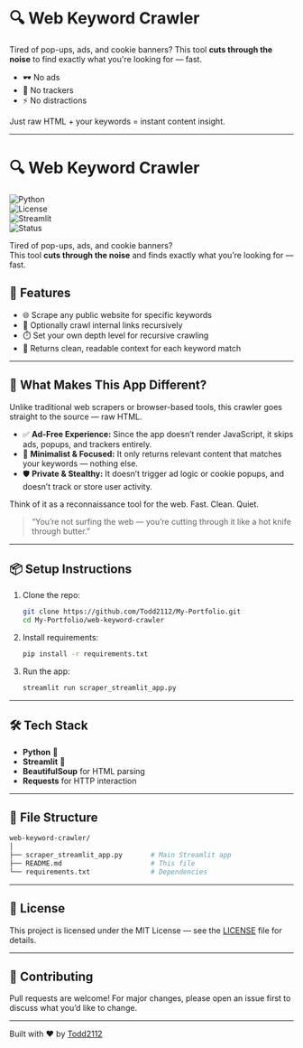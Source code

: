 # 🔍 Web Keyword Crawler

Tired of pop-ups, ads, and cookie banners? This tool **cuts through the noise** to find exactly what you're looking for — fast.

- 🕶️ No ads  
- 🚫 No trackers  
- ⚡ No distractions  

Just raw HTML + your keywords = instant content insight.

---
# 🔍 Web Keyword Crawler  
![Python](https://img.shields.io/badge/Python-3.8%2B-blue?logo=python&logoColor=white)  
![License](https://img.shields.io/badge/License-MIT-green.svg)  
![Streamlit](https://img.shields.io/badge/Streamlit-%F0%9F%8E%88-red)  
![Status](https://img.shields.io/badge/Status-Active-brightgreen)

Tired of pop-ups, ads, and cookie banners?  
This tool **cuts through the noise** and finds exactly what you’re looking for — fast.


## 🚀 Features

- 🌐 Scrape any public website for specific keywords
- 🔗 Optionally crawl internal links recursively
- ⏱️ Set your own depth level for recursive crawling
- 📄 Returns clean, readable context for each keyword match

---

## 🎯 What Makes This App Different?

Unlike traditional web scrapers or browser-based tools, this crawler goes straight to the source — raw HTML.

- ✅ **Ad-Free Experience:** Since the app doesn’t render JavaScript, it skips ads, popups, and trackers entirely.
- 🧠 **Minimalist & Focused:** It only returns relevant content that matches your keywords — nothing else.
- 🛡️ **Private & Stealthy:** It doesn’t trigger ad logic or cookie popups, and doesn’t track or store user activity.

Think of it as a reconnaissance tool for the web. Fast. Clean. Quiet.

> “You’re not surfing the web — you’re cutting through it like a hot knife through butter.”

---

## 📦 Setup Instructions

1. Clone the repo:
   ```bash
   git clone https://github.com/Todd2112/My-Portfolio.git
   cd My-Portfolio/web-keyword-crawler
   ```

2. Install requirements:
   ```bash
   pip install -r requirements.txt
   ```

3. Run the app:
   ```bash
   streamlit run scraper_streamlit_app.py
   ```

---

## 🛠️ Tech Stack

- **Python** 🐍
- **Streamlit** 🎈
- **BeautifulSoup** for HTML parsing
- **Requests** for HTTP interaction

---

## 📁 File Structure

```bash
web-keyword-crawler/
│
├── scraper_streamlit_app.py       # Main Streamlit app
├── README.md                      # This file
└── requirements.txt               # Dependencies
```

---

## 📘 License

This project is licensed under the MIT License — see the [LICENSE](../LICENSE) file for details.

---

## 🙌 Contributing

Pull requests are welcome! For major changes, please open an issue first to discuss what you’d like to change.

---

Built with ❤️ by [Todd2112](https://github.com/Todd2112)

